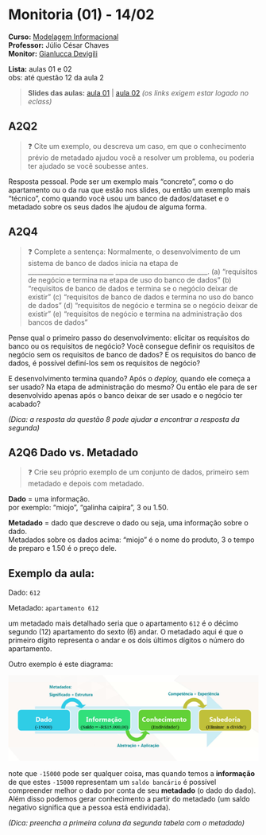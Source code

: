 # Monitoria (01) - 14/02
**Curso:** [Modelagem Informacional](https://ss.cursos.fgv.br/d2l/home/121047)    <br>
**Professor:** Júlio César Chaves<br>
**Monitor:** [Gianlucca Devigili](https://wa.me/+5547984566646)

**Lista:** aulas 01 e 02<br>
obs: até questão 12 da aula 2

> **Slides das aulas:** [aula 01](https://ss.cursos.fgv.br/d2l/le/content/121047/viewContent/1506500/View) | [aula 02](https://ss.cursos.fgv.br/d2l/le/content/121047/viewContent/1511634/View) _(os links exigem estar logado no eclass)_

## A2Q2


>❓ Cite um exemplo, ou descreva um caso, em que o conhecimento prévio de metadado ajudou você a resolver um problema, ou poderia ter ajudado se você soubesse antes.


Resposta pessoal. Pode ser um exemplo mais “concreto”, como o do apartamento ou o da rua que estão nos slides, ou então um exemplo mais “técnico”, como quando você usou um banco de dados/dataset e o metadado sobre os seus dados lhe ajudou de alguma forma.

## A2Q4

> ❓ Complete a sentença:
Normalmente, o desenvolvimento de um sistema de banco de dados inicia na etapa de ___________________________ _____________________________.
(a) “requisitos de negócio e termina na etapa de uso do banco de dados”
(b) “requisitos de banco de dados e termina se o negócio deixar de existir”
(c) “requisitos de banco de dados e termina no uso do banco de dados”
(d) “requisitos de negócio e termina se o negócio deixar de existir”
(e) “requisitos de negócio e termina na administração dos bancos de dados”

Pense qual o primeiro passo do desenvolvimento: elicitar os requisitos do banco ou os requisitos de negócio? Você consegue definir os requisitos de negócio sem os requisitos de banco de dados? E os requisitos do banco de dados, é possível definí-los sem os requisitos de negócio?

E desenvolvimento termina quando? Após o *deploy,* quando ele começa a ser usado? Na etapa de administração do mesmo? Ou então ele para de ser desenvolvido apenas após o banco deixar de ser usado e o negócio ter acabado?

_(Dica: a resposta da questão 8 pode ajudar a encontrar a resposta da segunda)_

## A2Q6 Dado vs. Metadado

> ❓ Crie seu próprio exemplo de um conjunto de dados, primeiro sem metadado e depois com metadado.


**Dado** = uma informação.<br>
por exemplo: “miojo”, “galinha caipira”, 3 ou 1.50.

**Metadado** = dado que descreve o dado ou seja, uma informação sobre o dado. <br>
Metadados sobre os dados acima: “miojo” é o nome do produto, 3 o tempo de preparo e 1.50 é o preço dele. 

## Exemplo da aula:

Dado: `612`

Metadado: `apartamento 612`

um metadado mais detalhado seria que o apartamento `612` é o décimo segundo (12) apartamento do sexto (6) andar. O metadado aqui é que o primeiro dígito representa o andar e os dois últimos dígitos o número do apartamento.

Outro exemplo é este diagrama:

![Untitled](img/0214-img1.png)

note que `-15000` pode ser qualquer coisa,  mas quando temos a **informação** de que estes `-15000` representam um `saldo bancário` é possível compreender melhor o dado por conta de seu **metadado** (o dado do dado). Além disso podemos gerar conhecimento a partir do metadado (um saldo negativo significa que a pessoa está endividada).

_(Dica: preencha a primeira coluna da segunda tabela com o metadado)_
